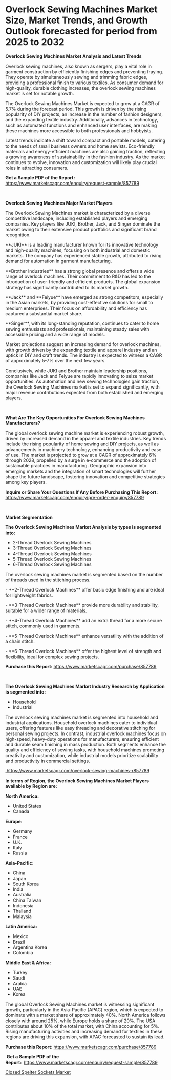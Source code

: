 <p><h1>Overlock Sewing Machines Market Size, Market Trends, and Growth Outlook forecasted for period from 2025 to 2032</h1></p><p><strong>Overlock Sewing Machines Market Analysis and Latest Trends</strong></p>
<p><p>Overlock sewing machines, also known as sergers, play a vital role in garment construction by efficiently finishing edges and preventing fraying. They operate by simultaneously sewing and trimming fabric edges, providing a professional finish to various textiles. As consumer demand for high-quality, durable clothing increases, the overlock sewing machines market is set for notable growth. </p><p>The Overlock Sewing Machines Market is expected to grow at a CAGR of 5.7% during the forecast period. This growth is driven by the rising popularity of DIY projects, an increase in the number of fashion designers, and the expanding textile industry. Additionally, advances in technology, such as automated functions and enhanced user interfaces, are making these machines more accessible to both professionals and hobbyists.</p><p>Latest trends indicate a shift toward compact and portable models, catering to the needs of small business owners and home sewists. Eco-friendly materials and energy-efficient machines are also gaining traction, reflecting a growing awareness of sustainability in the fashion industry. As the market continues to evolve, innovation and customization will likely play crucial roles in attracting consumers.</p></p>
<p><strong>Get a Sample PDF of the Report:&nbsp;</strong> <a href="https://www.marketscagr.com/enquiry/request-sample/857789?utm_campaign=2529&utm_medium=2&utm_source=Github&utm_content=ia&utm_term=09042025&utm_id=overlock-sewing-machines">https://www.marketscagr.com/enquiry/request-sample/857789</a></p>
<p>&nbsp;</p>
<p><strong>Overlock Sewing Machines Major Market Players</strong></p>
<p><p>The Overlock Sewing Machines market is characterized by a diverse competitive landscape, including established players and emerging companies. Key players like JUKI, Brother, Jack, and Singer dominate the market owing to their extensive product portfolios and significant brand recognition.</p><p>**JUKI** is a leading manufacturer known for its innovative technology and high-quality machines, focusing on both industrial and domestic markets. The company has experienced stable growth, attributed to rising demand for automation in garment manufacturing.</p><p>**Brother Industries** has a strong global presence and offers a wide range of overlock machines. Their commitment to R&D has led to the introduction of user-friendly and efficient products. The global expansion strategy has significantly contributed to its market growth.</p><p>**Jack** and **Feiyue** have emerged as strong competitors, especially in the Asian markets, by providing cost-effective solutions for small to medium enterprises. Their focus on affordability and efficiency has captured a substantial market share.</p><p>**Singer**, with its long-standing reputation, continues to cater to home sewing enthusiasts and professionals, maintaining steady sales with accessible pricing and a wide range of models.</p><p>Market projections suggest an increasing demand for overlock machines, with growth driven by the expanding textile and apparel industry and an uptick in DIY and craft trends. The industry is expected to witness a CAGR of approximately 5-7% over the next few years.</p><p>Conclusively, while JUKI and Brother maintain leadership positions, companies like Jack and Feiyue are rapidly innovating to seize market opportunities. As automation and new sewing technologies gain traction, the Overlock Sewing Machines market is set to expand significantly, with major revenue contributions expected from both established and emerging players.</p></p>
<p>&nbsp;</p>
<p><strong>What Are The Key Opportunities For Overlock Sewing Machines Manufacturers?</strong></p>
<p><p>The global overlock sewing machine market is experiencing robust growth, driven by increased demand in the apparel and textile industries. Key trends include the rising popularity of home sewing and DIY projects, as well as advancements in machinery technology, enhancing productivity and ease of use. The market is projected to grow at a CAGR of approximately 6% through 2028, propelled by a surge in e-commerce and the adoption of sustainable practices in manufacturing. Geographic expansion into emerging markets and the integration of smart technologies will further shape the future landscape, fostering innovation and competitive strategies among key players.</p></p>
<p><strong>Inquire or Share Your Questions If Any Before Purchasing This Report:</strong> <a href="https://www.marketscagr.com/enquiry/pre-order-enquiry/857789?utm_campaign=2529&utm_medium=2&utm_source=Github&utm_content=ia&utm_term=09042025&utm_id=overlock-sewing-machines">https://www.marketscagr.com/enquiry/pre-order-enquiry/857789</a></p>
<p>&nbsp;</p>
<p><strong>Market Segmentation</strong></p>
<p><strong>The Overlock Sewing Machines Market Analysis by types is segmented into:</strong></p>
<p><ul><li>2-Thread Overlock Sewing Machines</li><li>3-Thread Overlock Sewing Machines</li><li>4-Thread Overlock Sewing Machines</li><li>5-Thread Overlock Sewing Machines</li><li>6-Thread Overlock Sewing Machines</li></ul></p>
<p><p>The overlock sewing machines market is segmented based on the number of threads used in the stitching process. </p><p>- **2-Thread Overlock Machines** offer basic edge finishing and are ideal for lightweight fabrics.</p><p>- **3-Thread Overlock Machines** provide more durability and stability, suitable for a wider range of materials.</p><p>- **4-Thread Overlock Machines** add an extra thread for a more secure stitch, commonly used in garments.</p><p>- **5-Thread Overlock Machines** enhance versatility with the addition of a chain stitch.</p><p>- **6-Thread Overlock Machines** offer the highest level of strength and flexibility, ideal for complex sewing projects.</p></p>
<p><strong>Purchase this Report:&nbsp;</strong><a href="https://www.marketscagr.com/purchase/857789?utm_campaign=2529&utm_medium=2&utm_source=Github&utm_content=ia&utm_term=09042025&utm_id=overlock-sewing-machines">https://www.marketscagr.com/purchase/857789</a></p>
<p>&nbsp;</p>
<p><strong>The Overlock Sewing Machines Market Industry Research by Application is segmented into:</strong></p>
<p><ul><li>Household</li><li>Industrial</li></ul></p>
<p><p>The overlock sewing machines market is segmented into household and industrial applications. Household overlock machines cater to individual users, offering features like easy threading and decorative stitching for personal sewing projects. In contrast, industrial overlock machines focus on high-speed, heavy-duty operations for manufacturers, ensuring efficient and durable seam finishing in mass production. Both segments enhance the quality and efficiency of sewing tasks, with household machines promoting creativity and customization, while industrial models prioritize scalability and productivity in commercial settings.</p></p>
<p><a href="https://www.marketscagr.com/overlock-sewing-machines-r857789?utm_campaign=2529&utm_medium=2&utm_source=Github&utm_content=ia&utm_term=09042025&utm_id=overlock-sewing-machines">&nbsp;https://www.marketscagr.com/overlock-sewing-machines-r857789</a></p>
<p><strong>In terms of Region, the Overlock Sewing Machines Market Players available by Region are:</strong></p>
<p>
    <p> <strong> North America: </strong>
        <ul>
            <li>United States</li>
            <li>Canada</li>
        </ul>
        </p> 
    <p> <strong> Europe: </strong>
        <ul>
            <li>Germany</li>
            <li>France</li>
            <li>U.K.</li>
            <li>Italy</li>
            <li>Russia</li>
        </ul>
        </p> 
    <p> <strong> Asia-Pacific: </strong>
        <ul>
            <li>China</li>
            <li>Japan</li>
            <li>South Korea</li>
            <li>India</li>
            <li>Australia</li>
            <li>China Taiwan</li>
            <li>Indonesia</li>
            <li>Thailand</li>
            <li>Malaysia</li>
        </ul>
        </p> 
    <p> <strong> Latin America: </strong>
        <ul>
            <li>Mexico</li>
            <li>Brazil</li>
            <li>Argentina Korea</li>
            <li>Colombia</li>
        </ul>
        </p> 
    <p> <strong> Middle East & Africa: </strong>
        <ul>
            <li>Turkey</li>
            <li>Saudi</li>
            <li>Arabia</li>
            <li>UAE</li>
            <li>Korea</li>
        </ul>
    </p>
    </p>
<p><p>The global Overlock Sewing Machines market is witnessing significant growth, particularly in the Asia-Pacific (APAC) region, which is expected to dominate with a market share of approximately 40%. North America follows closely with around 25%, while Europe holds a share of 20%. The USA contributes about 10% of the total market, with China accounting for 5%. Rising manufacturing activities and increasing demand for textiles in these regions are driving this expansion, with APAC forecasted to sustain its lead.</p></p>
<p><strong>Purchase this Report: </strong><a href="https://www.marketscagr.com/purchase/857789?utm_campaign=2529&utm_medium=2&utm_source=Github&utm_content=ia&utm_term=09042025&utm_id=overlock-sewing-machines">https://www.marketscagr.com/purchase/857789</a></p>
<p>&nbsp;<strong>Get a Sample PDF of the Report:&nbsp;&nbsp;</strong><a href="https://www.marketscagr.com/enquiry/request-sample/857789?utm_campaign=2529&utm_medium=2&utm_source=Github&utm_content=ia&utm_term=09042025&utm_id=overlock-sewing-machines">https://www.marketscagr.com/enquiry/request-sample/857789</a></p>
<p><strong></strong></p>
<p><p><a href="https://github.com/hartsockdonnette82/Market-Research-Report-List-1/blob/main/closed-spelter-sockets-market.md?utm_campaign=2529&utm_medium=2&utm_source=Github&utm_content=ia&utm_term=09042025&utm_id=overlock-sewing-machines">Closed Spelter Sockets Market</a></p></p>